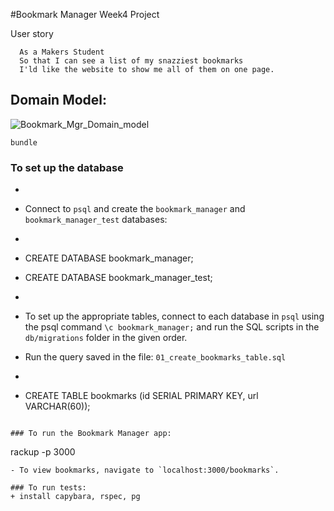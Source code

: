 #Bookmark Manager Week4 Project

User story

```
  As a Makers Student
  So that I can see a list of my snazziest bookmarks
  I'ld like the website to show me all of them on one page.
  ```

## Domain Model:
![Bookmark_Mgr_Domain_model](https://user-images.githubusercontent.com/33905131/68308600-09120080-00a5-11ea-8c26-349993ed7b78.jpg)

```
bundle
```
### To set up the database
+
+ Connect to `psql` and create the `bookmark_manager` and  `bookmark_manager_test` databases:

+ ```
+ CREATE DATABASE bookmark_manager;
+ CREATE DATABASE bookmark_manager_test;
+ ```

+ To set up the appropriate tables, connect to each database in `psql` using the psql command `\c bookmark_manager;` and run the SQL scripts in the `db/migrations` folder in the given order.
+ Run the query saved in the file: `01_create_bookmarks_table.sql`
+ ```
+ CREATE TABLE bookmarks (id SERIAL PRIMARY KEY, url VARCHAR(60));
```

### To run the Bookmark Manager app:
```
rackup -p 3000
```
- To view bookmarks, navigate to `localhost:3000/bookmarks`.

### To run tests:
+ install capybara, rspec, pg
